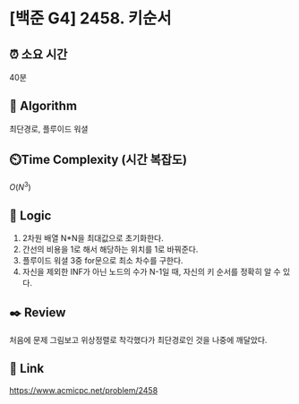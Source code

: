 # [백준 G4] 2458. 키순서
 
## ⏰  **소요 시간**
40분

## :pushpin: **Algorithm**
최단경로, 플루이드 워셜

## ⏲️**Time Complexity (시간 복잡도)**
$O(N^3)$

## :round_pushpin: **Logic**
1. 2차원 배열 N*N을 최대값으로 초기화한다.
2. 간선의 비용을 1로 해서 해당하는 위치를 1로 바꿔준다.
3. 플루이드 워셜 3중 for문으로 최소 차수를 구한다.
4. 자신을 제외한 INF가 아닌 노드의 수가 N-1일 때, 자신의 키 순서를 정확히 알 수 있다.


## :black_nib: **Review**
처음에 문제 그림보고 위상정렬로 착각했다가 최단경로인 것을 나중에 깨달았다.

## 📡 Link
https://www.acmicpc.net/problem/2458